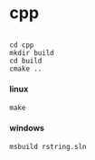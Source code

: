 # cpp

```shell

cd cpp
mkdir build
cd build
cmake ..
```

#### linux

```shell
make
```

#### windows

```
msbuild rstring.sln
```
